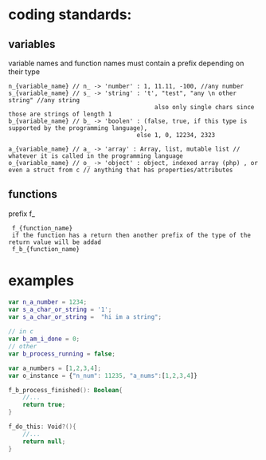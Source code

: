 # coding standards:
## variables 
variable names and function names must contain a prefix depending on their type 
```
n_{variable_name} // n_ -> 'number' : 1, 11.11, -100, //any number
s_{variable_name} // s_ -> 'string' : 't', "test", "any \n other string" //any string 
                                         also only single chars since those are strings of length 1
b_{variable_name} // b_ -> 'boolen' : (false, true, if this type is supported by the programming language), 
                                    else 1, 0, 12234, 2323 
                                
a_{variable_name} // a_ -> 'array' : Array, list, mutable list // whatever it is called in the programming language
o_{variable_name} // o_ -> 'object' : object, indexed array (php) , or even a struct from c // anything that has properties/attributes
```

 ## functions 
 prefix f_ 
```
 f_{function_name}
 if the function has a return then another prefix of the type of the return value will be addad 
 f_b_{function_name}
```

# examples 
```kotlin
var n_a_number = 1234; 
var s_a_char_or_string = '1'; 
var s_a_char_or_string =  "hi im a string";
 
// in c 
var b_am_i_done = 0; 
// other 
var b_process_running = false;
```

```javascript
var a_numbers = [1,2,3,4];
var o_instance = {"n_num": 11235, "a_nums":[1,2,3,4]}
```
```kotlin
f_b_process_finished(): Boolean{
    //...
    return true;
}
```
```kotlin
f_do_this: Void?(){
    //...
    return null; 
}
```